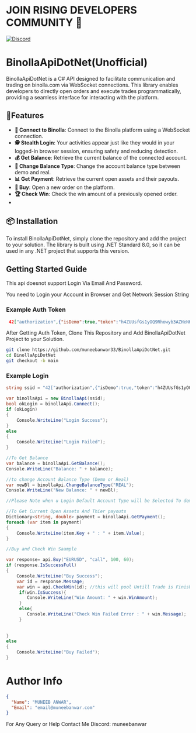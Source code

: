 
# JOIN RISING DEVELOPERS COMMUNITY 🚀

[![Discord](https://img.shields.io/discord/843927072789317376?color=blue&label=Join%20Community&logo=discord&style=for-the-badge)](https://discord.gg/cwdh7kb3Z)


# BinollaApiDotNet(Unofficial)

 BinollaApiDotNet is a C# API designed to facilitate communication and trading on binolla.com via WebSocket connections. This library enables developers to directly open orders and execute trades programmatically, providing a seamless interface for interacting with the platform.



## 🌟Features

- **🔗 Connect to Binolla**: Connect to the Binolla platform using a WebSocket connection.
- **🕵️ Stealth Login**: Your activities appear just like they would in your logged-in browser session, ensuring safety and reducing detection.
- **💰 Get Balance**: Retrieve the current balance of the connected account.
- **🔄 Change Balance Type**: Change the account balance type between demo and real.
- **📊 Get Payment**: Retrieve the current open assets and their payouts.
- **🛒 Buy**: Open a new order on the platform.
- **🏆 Check Win**: Check the win amount of a previously opened order.
- 

## 📦 Installation
To install BinollaApiDotNet, simply clone the repository and add the project to your solution. The library is built using .NET Standard 8.0, so it can be used in any .NET project that supports this version.



## Getting Started Guide

This api doesnot support Login Via Email And Password.

You need to Login your Account in Browser and Get Network Session String

### Example Auth Token
```json
 42["authorization",{"isDemo":true,"token":"h4ZUUsfGs1yOQ9Rhowyb3AZHeNKKSkRrwWfV6wLN"}]
```

After Getting Auth Token, Clone This Repository and Add BinollaApiDotNet Project to your Solution.

```bash
git clone https://github.com/muneebanwar33/BinollaApiDotNet.git
cd BinollaApiDotNet
git checkout -b main
```

### Example Login
```csharp
string ssid = "42["authorization",{"isDemo":true,"token":"h4ZUUsfGs1yOQ9Rhowyb3AZHeNKKSkRrwWfV6wLN"}]";

var binollaApi = new BinollaApi(ssid);
bool okLogin = binollaApi.Connect();
if (okLogin)
{
    Console.WriteLine("Login Success");
}
else
{
    Console.WriteLine("Login Failed");
}

//To Get Balance
var balance = binollaApi.GetBalance();
Console.WriteLine("Balance: " + balance);

//to change Account Balance Type (Demo or Real)
var newBl = binollaApi.ChangeBalanceType("REAL");
Console.WriteLine("New Balance: " + newBl);

//Please Note when u Login Default Account Type will be Selected To demo

//To Get Current Open Assets And Thier payouts
Dictionary<string, double> payment = binollaApi.GetPayment();
foreach (var item in payment)
{
    Console.WriteLine(item.Key + " : " + item.Value);
}

//Buy and Check Win Saample

var response= api.Buy("EURUSD", "call", 100, 60);
if (response.IsSuccessFull)
{
    Console.WriteLine("Buy Success");
    var id = response.Message;
    var win = api.CheckWin(id); //this will pool Untill Trade is Finished
     if(win.IsSuccess){
        Console.WriteLine("Win Amount: " + win.WinAmount);
     }
     else{
        Console.WriteLine("Check Win Failed Error : " + win.Message);
     }
    
    
}
else
{
    Console.WriteLine("Buy Failed");
}

```



# Author Info   

```json
{
  "Name": "MUNEEB ANWAR",
  "Email": "email@muneebanwar.com"
}
```
For Any Query or Help Contact Me Discord: muneebanwar
```
